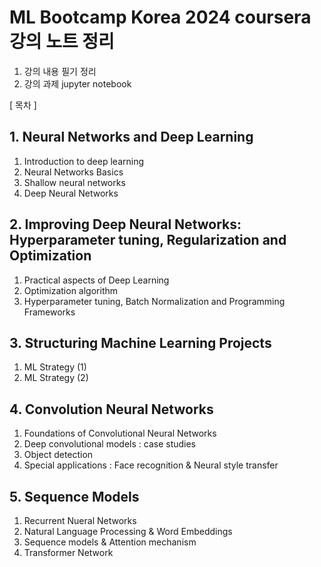 # ML Bootcamp Korea 2024 coursera 강의 노트 정리

1. 강의 내용 필기 정리
2. 강의 과제 jupyter notebook

[ 목차 ]
## 1. Neural Networks and Deep Learning
1. Introduction to deep learning
2. Neural Networks Basics
3. Shallow neural networks
4. Deep Neural Networks
## 2. Improving Deep Neural Networks: Hyperparameter tuning, Regularization and Optimization
1. Practical aspects of Deep Learning
2. Optimization algorithm
3. Hyperparameter tuning, Batch Normalization and Programming Frameworks
## 3. Structuring Machine Learning Projects
1. ML Strategy (1)
2. ML Strategy (2)
## 4. Convolution Neural Networks
1. Foundations of Convolutional Neural Networks
2. Deep convolutional models : case studies
3. Object detection
4. Special applications : Face recognition & Neural style transfer
## 5. Sequence Models
1. Recurrent Nueral Networks
2. Natural Language Processing & Word Embeddings
3. Sequence models & Attention mechanism
4. Transformer Network
